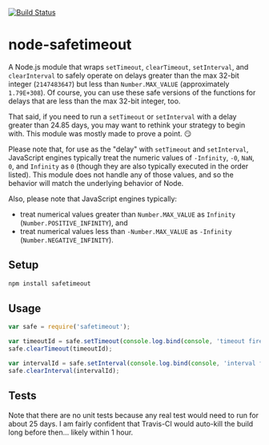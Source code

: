[![Build Status](https://secure.travis-ci.org/JamesMGreene/node-safetimeout.png?branch=master)](https://travis-ci.org/JamesMGreene/node-safetimeout)

# node-safetimeout

A Node.js module that wraps `setTimeout`, `clearTimeout`, `setInterval`, and `clearInterval` to safely operate on delays greater than the max 32-bit integer (`2147483647`) but less than `Number.MAX_VALUE` (approximately `1.79E+308`). Of course, you can use these safe versions of the functions for delays that are less than the max 32-bit integer, too.

That said, if you need to run a `setTimeout` or `setInterval` with a delay greater than 24.85 days, you may want to rethink your strategy to begin with. This module was mostly made to prove a point. :smirk:

Please note that, for use as the "delay" with `setTimeout` and `setInterval`, JavaScript engines typically
treat the numeric values of `-Infinity`, `-0`, `NaN`, `0`, and `Infinity` as `0` (though they are also typically executed in the order listed). This module does not handle any of those values, and so the behavior will match the underlying behavior of Node.

Also, please note that JavaScript engines typically:
 - treat numerical values greater than `Number.MAX_VALUE` as `Infinity` (`Number.POSITIVE_INFINITY`), and
 - treat numerical values less than `-Number.MAX_VALUE` as `-Infinity` (`Number.NEGATIVE_INFINITY`).


## Setup

```sh
npm install safetimeout
```


## Usage

```js
var safe = require('safetimeout');

var timeoutId = safe.setTimeout(console.log.bind(console, 'timeout fired'), Number.MAX_VALUE);
safe.clearTimeout(timeoutId);

var intervalId = safe.setInterval(console.log.bind(console, 'interval fired'), Number.MAX_VALUE);
safe.clearInterval(intervalId);
```


## Tests

Note that there are no unit tests because any real test would need to run for about 25 days.
I am fairly confident that Travis-CI would auto-kill the build long before then... likely
within 1 hour.
